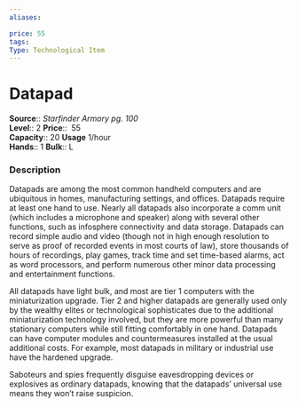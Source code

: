 ```yaml
---
aliases: 

price: 55
tags: 
Type: Technological Item
---
```


# Datapad

**Source**:: _Starfinder Armory pg. 100_  
**Level**:: 2
**Price**::  55  
**Capacity**:: 20 **Usage** 1/hour  
**Hands**:: 1
**Bulk**:: L

### Description

Datapads are among the most common handheld computers and are ubiquitous in homes, manufacturing settings, and offices. Datapads require at least one hand to use. Nearly all datapads also incorporate a comm unit (which includes a microphone and speaker) along with several other functions, such as infosphere connectivity and data storage. Datapads can record simple audio and video (though not in high enough resolution to serve as proof of recorded events in most courts of law), store thousands of hours of recordings, play games, track time and set time-based alarms, act as word processors, and perform numerous other minor data processing and entertainment functions.  
  
All datapads have light bulk, and most are tier 1 computers with the miniaturization upgrade. Tier 2 and higher datapads are generally used only by the wealthy elites or technological sophisticates due to the additional miniaturization technology involved, but they are more powerful than many stationary computers while still fitting comfortably in one hand. Datapads can have computer modules and countermeasures installed at the usual additional costs. For example, most datapads in military or industrial use have the hardened upgrade.  
  
Saboteurs and spies frequently disguise eavesdropping devices or explosives as ordinary datapads, knowing that the datapads’ universal use means they won’t raise suspicion.
